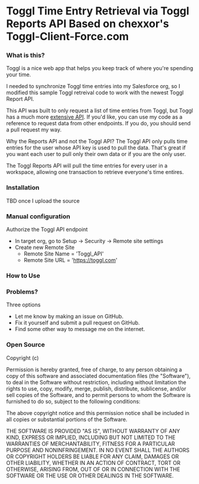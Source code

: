 
Toggl Time Entry Retrieval via Toggl Reports API
Based on chexxor's Toggl-Client-Force.com
======================

### What is this?

Toggl is a nice web app that helps you keep track of where you're spending your time.

I needed to synchronize Toggl time entries into my Salesforce org, so I modified this sample Toggl retreival code to work with the newest Toggl Report API.

This API was built to only request a list of time entries from Toggl, but Toggl has a much more [extensive API](https://www.toggl.com/public/api). If you'd like, you can use my code as a reference to request data from other endpoints. If you do, you should send a pull request my way.

Why the Reports API and not the Toggl API?
The Toggl API only pulls time entries for the user whose API key is used to pull the data.  That's great if you want each user to pull only their own data or if you are the only user.

The Toggl Reports API will pull the time entries for every user in a workspace, allowing one transaction to retrieve everyone's time entires.


### Installation

TBD once I upload the source

### Manual configuration

Authorize the Toggl API endpoint
- In target org, go to Setup -> Security -> Remote site settings
- Create new Remote Site
    - Remote Site Name = 'Toggl_API'
    - Remote Site URL = 'https://toggl.com'


### How to Use




### Problems?

Three options
- Let me know by making an issue on GitHub.
- Fix it yourself and submit a pull request on GitHub.
- Find some other way to message me on the internet.


### Open Source

Copyright (c) <year> <copyright holders>

Permission is hereby granted, free of charge, to any person obtaining a copy of this software and associated documentation files (the "Software"), to deal in the Software without restriction, including without limitation the rights to use, copy, modify, merge, publish, distribute, sublicense, and/or sell copies of the Software, and to permit persons to whom the Software is furnished to do so, subject to the following conditions:

The above copyright notice and this permission notice shall be included in all copies or substantial portions of the Software.

THE SOFTWARE IS PROVIDED "AS IS", WITHOUT WARRANTY OF ANY KIND, EXPRESS OR IMPLIED, INCLUDING BUT NOT LIMITED TO THE WARRANTIES OF MERCHANTABILITY, FITNESS FOR A PARTICULAR PURPOSE AND NONINFRINGEMENT. IN NO EVENT SHALL THE AUTHORS OR COPYRIGHT HOLDERS BE LIABLE FOR ANY CLAIM, DAMAGES OR OTHER LIABILITY, WHETHER IN AN ACTION OF CONTRACT, TORT OR OTHERWISE, ARISING FROM, OUT OF OR IN CONNECTION WITH THE SOFTWARE OR THE USE OR OTHER DEALINGS IN THE SOFTWARE.
